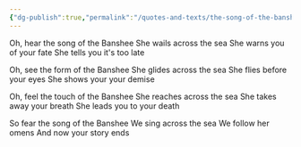 ```yaml
---
{"dg-publish":true,"permalink":"/quotes-and-texts/the-song-of-the-banshee/"}
---
```


Oh, hear the song of the Banshee
She wails across the sea
She warns you of your fate
She tells you it's too late

Oh, see the form of the Banshee
She glides across the sea
She flies before your eyes
She shows your your demise

Oh, feel the touch of the Banshee
She reaches across the sea
She takes away your breath
She leads you to your death

So fear the song of the Banshee
We sing across the sea
We follow her omens
And now your story ends